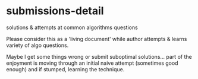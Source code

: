 # submissions-detail
solutions &amp; attempts at common algorithms questions 

Please consider this as a 'living document' while author attempts & learns variety of algo questions.

Maybe I get some things wrong or submit suboptimal solutions... part of the enjoyment is moving through an initial naive attempt (sometimes good enough) and if stumped, learning the technique.
